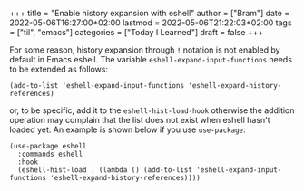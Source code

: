 +++
title = "Enable history expansion with eshell"
author = ["Bram"]
date = 2022-05-06T16:27:00+02:00
lastmod = 2022-05-06T21:22:03+02:00
tags = ["til", "emacs"]
categories = ["Today I Learned"]
draft = false
+++

For some reason, history expansion through `!` notation is not enabled by default in Emacs eshell. The variable `eshell-expand-input-functions` needs to be extended as follows:

```elisp
(add-to-list 'eshell-expand-input-functions 'eshell-expand-history-references)
```

or, to be specific, add it to the `eshell-hist-load-hook` otherwise the addition operation may complain that the list does not exist when eshell hasn't loaded yet. An example is shown below if you use `use-package`:

```elisp
(use-package eshell
  :commands eshell
  :hook
  (eshell-hist-load . (lambda () (add-to-list 'eshell-expand-input-functions 'eshell-expand-history-references))))
```
